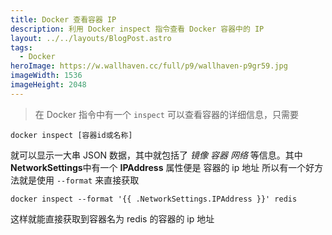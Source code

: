 ```yaml
---
title: Docker 查看容器 IP
description: 利用 Docker inspect 指令查看 Docker 容器中的 IP
layout: ../../layouts/BlogPost.astro
tags:
  - Docker
heroImage: https://w.wallhaven.cc/full/p9/wallhaven-p9gr59.jpg
imageWidth: 1536
imageHeight: 2048
---
```


> 在 Docker 指令中有一个 `inspect` 可以查看容器的详细信息，只需要

`docker inspect [容器id或名称]`

就可以显示一大串 JSON 数据，其中就包括了 _镜像_ _容器_ _网络_ 等信息。其中 **NetworkSettings**中有一个 **IPAddress** 属性便是 容器的 ip 地址
所以有一个好方法就是使用 `--format` 来直接获取

`docker inspect --format '{{ .NetworkSettings.IPAddress }}' redis`

这样就能直接获取到容器名为 redis 的容器的 ip 地址
